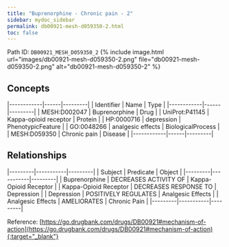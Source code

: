 ```yaml
---
title: "Buprenorphine - Chronic pain - 2"
sidebar: mydoc_sidebar
permalink: db00921-mesh-d059350-2.html
toc: false 
---
```



Path ID: `DB00921_MESH_D059350_2`
{% include image.html url="images/db00921-mesh-d059350-2.png" file="db00921-mesh-d059350-2.png" alt="db00921-mesh-d059350-2" %}

## Concepts

|------------|------|---------|
| Identifier | Name | Type    |
|------------|------|---------|
| MESH:D002047 | Buprenorphine | Drug |
| UniProt:P41145 | Kappa-opioid receptor | Protein |
| HP:0000716 | depression | PhenotypicFeature |
| GO:0048266 | analgesic effects | BiologicalProcess |
| MESH:D059350 | Chronic pain | Disease |
|------------|------|---------|

## Relationships

|---------|-----------|---------|
| Subject | Predicate | Object  |
|---------|-----------|---------|
| Buprenorphine | DECREASES ACTIVITY OF | Kappa-Opioid Receptor |
| Kappa-Opioid Receptor | DECREASES RESPONSE TO | Depression |
| Depression | POSITIVELY REGULATES | Analgesic Effects |
| Analgesic Effects | AMELIORATES | Chronic Pain |
|---------|-----------|---------|

Reference: [https://go.drugbank.com/drugs/DB00921#mechanism-of-action](https://go.drugbank.com/drugs/DB00921#mechanism-of-action){:target="_blank"}